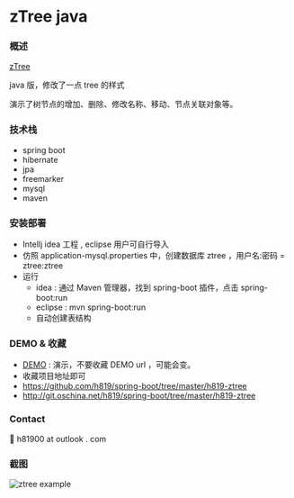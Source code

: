 # zTree java

### 概述

[zTree](http://www.ztree.me/)  

java 版，修改了一点 tree 的样式

演示了树节点的增加、删除、修改名称、移动、节点关联对象等。


### 技术栈
- spring boot
- hibernate
- jpa
- freemarker
- mysql
- maven


### 安装部署
- Intellj idea 工程 , eclipse 用户可自行导入
- 仿照 application-mysql.properties 中，创建数据库 ztree ，用户名:密码 = ztree:ztree
- 运行
  - idea : 通过 Maven 管理器，找到 spring-boot 插件，点击 spring-boot:run
  - eclipse : mvn spring-boot:run
  - 自动创建表结构
  
  
### DEMO & 收藏

- [DEMO](http://www.canhelp.cn/boot/example/tree/manage/ztree.html) : 演示，不要收藏 DEMO url ，可能会变。
- 收藏项目地址即可
 - https://github.com/h819/spring-boot/tree/master/h819-ztree
 - http://git.oschina.net/h819/spring-boot/tree/master/h819-ztree 

### Contact
:e-mail: h81900 at outlook . com

### 截图
![ztree example](http://git.oschina.net/uploads/images/2016/0418/135928_b72d4ebe_58341.jpeg "ztree example")